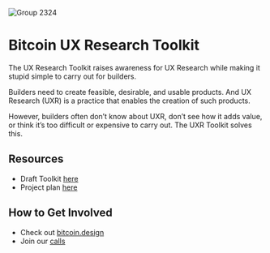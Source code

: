 ![Group 2324](https://user-images.githubusercontent.com/90313394/228180771-c4a43a63-b09b-4917-a47b-0ea4d307e8b7.png)



# Bitcoin UX Research Toolkit

The UX Research Toolkit raises awareness for UX Research while making it stupid simple to carry out for builders. 

Builders need to create feasible, desirable, and usable products. And UX Research (UXR) is a practice that enables the creation of such products. 

However, builders often don’t know about UXR, don’t see how it adds value, or think it’s too difficult or expensive to carry out. The UXR Toolkit solves this. 

## Resources
- Draft Toolkit [here](https://uxresearchtoolkit.simple.ink/)
- Project plan [here](https://docs.google.com/document/d/1gCzExxQsFAMlXnKJ00EnzQWm8IsrqqaH11xzUx7_Ilo/edit#)

## How to Get Involved
- Check out [bitcoin.design](www.bitcoin.design)
- Join our [calls](https://github.com/BitcoinDesign/Meta/issues?q=is%3Aissue+%22UX+Research+Call%22)
